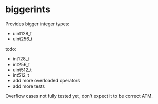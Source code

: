 # biggerints

Provides bigger integer types:
- uint128_t
- uint256_t

todo:
- int128_t
- int256_t
- uint512_t
- int512_t
- add more overloaded operators
- add more tests

Overflow cases not fully tested yet, don't expect it to be correct ATM.